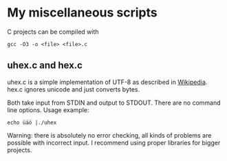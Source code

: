# My miscellaneous scripts

C projects can be compiled with
```
gcc -O3 -o <file> <file>.c
```

## uhex.c and hex.c

uhex.c is a simple implementation of UTF-8 as described in [Wikipedia](https://en.wikipedia.org/wiki/UTF-8#Encoding).
hex.c ignores unicode and just converts bytes.

Both take input from STDIN and output to STDOUT. There are no command line options. Usage example:

```
echo üäö |./uhex
```

Warning: there is absolutely no error checking, all kinds of problems are possible with incorrect input. I recommend using proper libraries for bigger projects.
